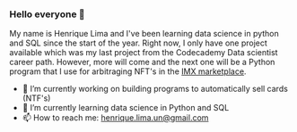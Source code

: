 ### Hello everyone 👋

My name is Henrique Lima and I've been learning data science in python and SQL since the start of the year.
Right now, I only have one project available which was my last project from the Codecademy Data scientist career path. However, more will come and the next one will be a Python program that I use for arbitraging NFT's in the [IMX marketplace](https://market.immutable.com/).

- 🔭 I’m currently working on building programs to automatically sell cards (NTF's)
- 🌱 I’m currently learning data science in Python and SQL
- 📫 How to reach me: henrique.lima.un@gmail.com

